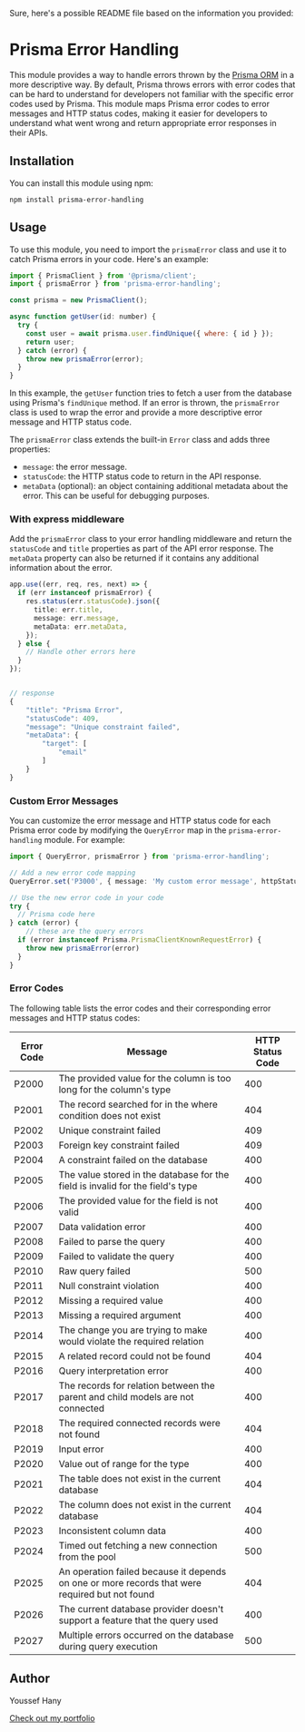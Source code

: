 Sure, here's a possible README file based on the information you provided:

# Prisma Error Handling

This module provides a way to handle errors thrown by the [Prisma ORM](https://www.prisma.io/) in a more descriptive way. By default, Prisma throws errors with error codes that can be hard to understand for developers not familiar with the specific error codes used by Prisma. This module maps Prisma error codes to error messages and HTTP status codes, making it easier for developers to understand what went wrong and return appropriate error responses in their APIs.

## Installation

You can install this module using npm:

```
npm install prisma-error-handling
```

## Usage

To use this module, you need to import the `prismaError` class and use it to catch Prisma errors in your code. Here's an example:

```javascript
import { PrismaClient } from '@prisma/client';
import { prismaError } from 'prisma-error-handling';

const prisma = new PrismaClient();

async function getUser(id: number) {
  try {
    const user = await prisma.user.findUnique({ where: { id } });
    return user;
  } catch (error) {
    throw new prismaError(error);
  }
}
```

In this example, the `getUser` function tries to fetch a user from the database using Prisma's `findUnique` method. If an error is thrown, the `prismaError` class is used to wrap the error and provide a more descriptive error message and HTTP status code.

The `prismaError` class extends the built-in `Error` class and adds three properties:

- `message`: the error message.
- `statusCode`: the HTTP status code to return in the API response.
- `metaData` (optional): an object containing additional metadata about the error. This can be useful for debugging purposes.


### With express middleware
Add the `prismaError` class to your error handling middleware and return the `statusCode` and `title` properties as part of the API error response. The `metaData` property can also be returned if it contains any additional information about the error.
```ts
app.use((err, req, res, next) => {
  if (err instanceof prismaError) {
    res.status(err.statusCode).json({
      title: err.title,
      message: err.message,
      metaData: err.metaData,
    });
  } else {
    // Handle other errors here
  }
});
```

```ts

// response
{
    "title": "Prisma Error",
    "statusCode": 409,
    "message": "Unique constraint failed",
    "metaData": {
        "target": [
            "email"
        ]
    }
}


```
### Custom Error Messages
You can customize the error message and HTTP status code for each Prisma error code by modifying the `QueryError` map in the `prisma-error-handling` module. For example:

```ts
import { QueryError, prismaError } from 'prisma-error-handling';

// Add a new error code mapping
QueryError.set('P3000', { message: 'My custom error message', httpStatus: 422 });

// Use the new error code in your code
try {
  // Prisma code here
} catch (error) {
    // these are the query errors
  if (error instanceof Prisma.PrismaClientKnownRequestError) {
    throw new prismaError(error)
  }
}
```


### Error Codes

The following table lists the error codes and their corresponding error messages and HTTP status codes:

| Error Code | Message                                                                   | HTTP Status Code |
| ---------- | ------------------------------------------------------------------------- | ---------------- |
| P2000      | The provided value for the column is too long for the column's type       | 400              |
| P2001      | The record searched for in the where condition does not exist             | 404              |
| P2002      | Unique constraint failed                                                 | 409              |
| P2003      | Foreign key constraint failed                                             | 409              |
| P2004      | A constraint failed on the database                                       | 400              |
| P2005      | The value stored in the database for the field is invalid for the field's type | 400              |
| P2006      | The provided value for the field is not valid                             | 400              |
| P2007      | Data validation error                                                     | 400              |
| P2008      | Failed to parse the query                                                 | 400              |
| P2009      | Failed to validate the query                                              | 400              |
| P2010      | Raw query failed                                                          | 500              |
| P2011      | Null constraint violation                                                 | 400              |
| P2012      | Missing a required value                                                  | 400              |
| P2013      | Missing a required argument                                               | 400              |
| P2014      | The change you are trying to make would violate the required relation      | 400              |
| P2015      | A related record could not be found                                        | 404              |
| P2016      | Query interpretation error                                                | 400              |
| P2017      | The records for relation between the parent and child models are not connected | 400           |
| P2018      | The required connected records were not found                              | 404              |
| P2019      | Input error                                                                | 400              |
| P2020      | Value out of range for the type                                            | 400              |
| P2021      | The table does not exist in the current database                           | 404              |
| P2022      | The column does not exist in the current database                          | 404              |
| P2023      | Inconsistent column data                                                   | 400              |
| P2024      | Timed out fetching a new connection from the pool                          | 500              |
| P2025      | An operation failed because it depends on one or more records that were required but not found | 404 |
| P2026      | The current database provider doesn't support a feature that the query used | 400           |
| P2027      | Multiple errors occurred on the database during query execution             | 500              |

## Author

Youssef Hany

[Check out my portfolio](http://youssefhany.dev/)
